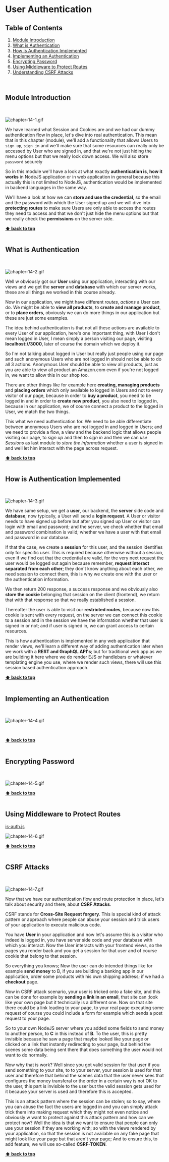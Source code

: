 # User Authentication

## Table of Contents
1. [Module Introduction](#module-introduction)
2. [What is Authentication](#what-is-authentication)
3. [How is Authentication Implemented](#how-is-authentication-implemented)
5. [Implementing an Authentication](#implementing-an-authentication)
6. [Encrypting Password](#encrypting-password)
7. [Using Middleware to Protect Routes](#using-middleware-to-protect-routes)
8. [Understanding CSRF Attacks](#understanding-csrf-attacks)

<br/>

## Module Introduction
<br/>

![chapter-14-1.gif](./images/gif/chapter-14-1.gif "Module Introduction")

We have learned what Session and Cookies are and we had our dummy authentication
flow in place, let's dive into real authentication. This mean that in this
chapter (module), we'll add a functionality that allows Users to `sign up`,
`sign in` and we'll make sure that some resources can really only be accessed by
User who are signed in, and that we're not just hiding the menu options but that
we really lock down access. We will also store `password` securely

So in this module we'll have a look at what exactly **authentication is**, **how
it works** in NodeJS application or in web application in general because this
actually this is not limited to NodeJS, authentication would be implemented in
backend languages in the same way.

We'll have a look at how we can **store and use the credential**, so the email
and the password with which the User signed up and we will dive into **protecting
routes** to make sure Users are only able to access the routes they need to
access and that we don't just hide the menu options but that we really check the
**permissions** on the server side.

**[⬆ back to top](#table-of-contents)**
<br/>
<br/>

## What is Authentication
<br/>

![chapter-14-2.gif](./images/gif/chapter-14-2.gif "What is authentication")
<br/>

Well w obviously got our **User** using our application, interacting with our
views and we get the **server** and **database** with which our server works,
these are all things we worked in this course already.

Now in our application, we might have different _routes_, _actions_ a User can
do. We might be able to **view all products**, to **create and manage product**,
or to **place orders**, obviously we can do more things in our application but
these are just some examples.

The idea behind authentication is that not all these actions are available to
every User of our application, here's one important thing, with User I don't
mean logged in User, I mean simply a person visiting our page, visiting
**localhost://3000**, later of course the domain which we deploy it.

So I'm not talking about logged in User but really just people using our page
and such anonymous Users who are not logged in should not be able to do all
3 actions. Anonymous User should be able to view all products, just as you are
able to view all product an Amazon.com even if you're not logged in, we want to
allow this in our shop too.

There are other things like for example here **creating, managing products** and
**placing orders** which only available to logged in Users and not to every
visitor of our page, because in order to **buy a product**, you need to be logged in
and in order to **create new product**, you also need to logged in, because in
our application, we of course connect a product to the logged in User, we match
the two things.

This what we need authentication for. We need to be able differentiate between
anonymous Users who are not logged in and logged in Users; and we need to
provide a flow, a view and the backend logic that allows people visiting our
page, to _sign up_ and then to _sign in_ and then we can _use Sessions_ as last
module  to _store the information_ whether a user is signed in and well let him
interact with the page across request.

**[⬆ back to top](#table-of-contents)**
<br/>
<br/>

## How is Authentication Implemented
<br/>

![chapter-14-3.gif](./images/gif/chapter-14-3.gif "how is authentication implemented")
<br/>

We have same setup, we get a **user**, our backend, the **server** side code and
**database**; now typically, a User will send a **login request**. A User or
visitor needs to have signed up before but after you signed up User or visitor
can login with email and password; and the server, we check whether that email
and password combination is valid; whether we have a user with that email and
password in our database.

If that the case, we create a **session** for this user, and the session
identifies only for specific user. This is required because otherwise without
a session, even if we find out that the credential are valid, for the very next
request the user would be logged out again because remember, **request interact
separated from each other**; they don't know anything about each other, we need
session to connect them, this is why we create one with the user or the
authentication information.

We then return 200 response, a success response and we obviously also **store the
cookie** belonging that session on the client (frontend), we return that with
that response so that we really established a session.

Thereafter the user is able to visit our **restricted routes**, because now this
cookie is sent with every request, on the server we can connect this cookie to
a session and in the session we have the information whether that user is signed
in or not; and if user is signed in, we can grant access to certain resources.

This is how authentication is implemented in any web application that render
views, we'll learn a different way of adding authentication later when we work
with a **REST and GraphQL API's**; but for traditional web app as we are
building it here where we do render EJS or handlebars or whatever templating
engine you use, where we render such views, there will use this session based
authentication approach.

**[⬆ back to top](#table-of-contents)**
<br/>
<br/>

## Implementing an Authentication
<br/>

![chapter-14-4.gif](./images/gif/chapter-14-4.gif "Implementing an Authentication")

<br/>

**[⬆ back to top](#table-of-contents)**
<br/>
<br/>

## Encrypting Password
<br/>

![chapter-14-5.gif](./images/gif/chapter-14-5.gif "Encrypting password")
<br/>

**[⬆ back to top](#table-of-contents)**
<br/>
<br/>

## Using Middleware to Protect Routes

[is-auth.js](../project-10/middleware/is-auth.js)
<br/>

![chapter-14-6.gif](./images/gif/chapter-14-6.gif "Using Middleware to protect routes")
<br/>

**[⬆ back to top](#table-of-contents)**
<br/>
<br/>

## CSRF Attacks
<br/>

![chapter-14-7.gif](./images/gif/chapter-14-7.gif "Understanding CSRF attacks")
<br/>

Now that we have our authentication flow and route protection in place, let's
talk about security and there, about **CSRF Attacks**.

CSRF stands for **Cross-Site Request forgery**. This is special kind of attack
pattern or approach where people can abuse your session and trick users of your
application to execute malicious code.

You have **User** in your application and now let's assume this is a visitor who
indeed is logged in, you have server side code and your database with which you
interact. Now the User interacts with your frontend views, so the pages you
render back and you get a session for that user and of course cookie that belong
to that session.

So everything you knows; Now the user can do intended things like for example
**send money** to B, if you are building a banking app in our application, order
some products with his own shipping address; if we had a **checkout** page.

Now in CSRF attack scenario, your user is tricked onto a fake site, and this can
be done for example by **sending a link in an email**, that site can ;look like
your own page but it technically is a different one. Now on that site there
could be a link leading to your page, to your real page executing some request
of course you could include a form for example which sends a post request to
your page.

So to your own NodeJS server where you added some fields to send money to
another person, to **C** in this instead of **B**. To the user, this is pretty
invisible because he saw a page that maybe looked like your page or clicked on
a link that instantly redirecting to your page, but behind the scenes some data
being sent there that does something the user would not want to do normally.

Now why that is work? Well since you got valid session for that user if you send
something to your site, to to your server, your session is used for that user
and therefore that behind the scenes data that the user never sees that
configures the money transferal or the order in a certain way is not OK to the
user, this part is invisible to the user but the valid session gets used for it
because your server is used and therefore this is accepted.

This is an attack pattern where the session can be stolen; so to say, where you
can abuse the fact the users are logged in and you can simply attack trick them
into making request which they might not even notice and obviously w want to
protect against this attack pattern and how can we protect now? Well the idea is
that we want to ensure that people can only use your session if they are working
with; so with the views rendered by your application, so that the session is not
available on any fake page that might look like your page but that aren't your
page; And to ensure this, to add feature, we will use so-called **CSRF-TOKEN**.


**[⬆ back to top](#table-of-contents)**
<br/>
<br/>
